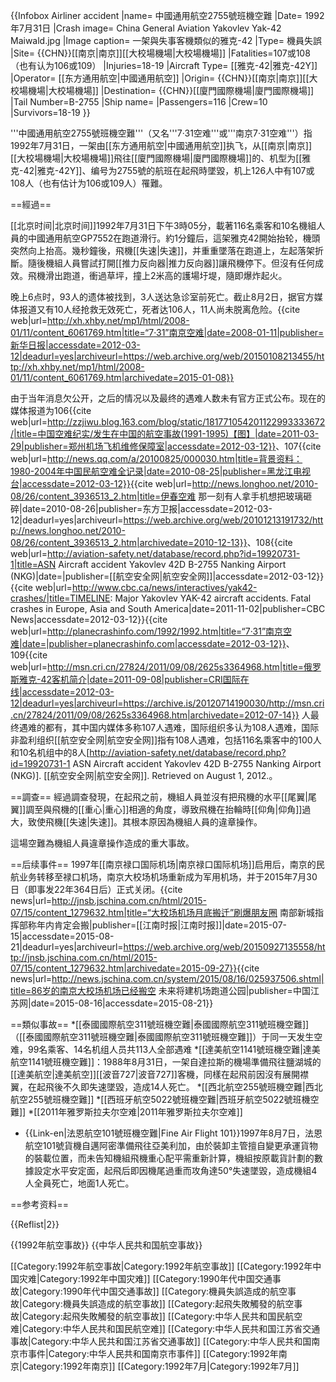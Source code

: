 {{Infobox Airliner accident
|name= 中國通用航空2755號班機空難
|Date= 1992年7月31日
|Crash image= China General Aviation Yakovlev Yak-42 Maiwald.jpg
|Image caption= 一架與失事客機類似的雅克-42
|Type= 機員失誤
|Site= {{CHN}}[[南京|南京]][[大校場機場|大校場機場]]
|Fatalities=107或108（也有认为106或109）
|Injuries=18-19
|Aircraft Type= [[雅克-42|雅克-42Y]]
|Operator= [[东方通用航空|中國通用航空]]
|Origin= {{CHN}}[[南京|南京]][[大校場機場|大校場機場]]
|Destination= {{CHN}}[[廈門國際機場|廈門國際機場]]
|Tail Number=B-2755
|Ship name= 
|Passengers=116
|Crew=10
|Survivors=18-19
}}

'''中國通用航空2755號班機空難'''（又名'''7·31空难'''或'''南京7·31空难'''）指1992年7月31日，一架由[[东方通用航空|中國通用航空]]执飞，从[[南京|南京]][[大校場機場|大校場機場]]飛往[[廈門國際機場|廈門國際機場]]的、机型为[[雅克-42|雅克-42Y]]、编号为2755號的航班在起飛時墜毀，机上126人中有107或108人（也有估计为106或109人）罹難。<ref name="xinhua"/>

==經過==

[[北京时间|北京时间]]1992年7月31日下午3時05分，載著116名乘客和10名機組人員的中國通用航空GP7552在跑道滑行。約1分鐘后，這架雅克42開始抬轮，機頭突然向上抬高。幾秒鐘後，飛機[[失速|失速]]，并重重墜落在跑道上，左起落架折斷。隨後機組人員嘗試打開[[推力反向器|推力反向器]]讓飛機停下。但沒有任何成效。飛機滑出跑道，衝過草坪，撞上2米高的護場圩堤，隨即爆炸起火。

晚上6点时，93人的遗体被找到，3人送达急诊室前死亡。截止8月2日，据官方媒体报道又有10人经抢救无效死亡，死者达106人，11人尚未脱离危险。<ref name="xinhua">{{cite web|url=http://xh.xhby.net/mp1/html/2008-01/11/content_6061769.htm|title=“7·31”南京空难|date=2008-01-11|publisher=新华日报|accessdate=2012-03-12|deadurl=yes|archiveurl=https://web.archive.org/web/20150108213455/http://xh.xhby.net/mp1/html/2008-01/11/content_6061769.htm|archivedate=2015-01-08}}</ref>

由于当年消息欠公开，之后的情况以及最终的遇难人数未有官方正式公布。现在的媒体报道为106<ref name="xinhua" /><ref>{{cite web|url=http://zzjiwu.blog.163.com/blog/static/181771054201122993333672/|title=中国空难纪实/发生在中国的航空事故(1991-1995)【图】|date=2011-03-29|publisher=郑州机场飞机维修保障室|accessdate=2012-03-12}}</ref>、107<ref>{{cite web|url=http://news.qq.com/a/20100825/000030.htm|title=背景资料：1980-2004年中国民航空难全记录|date=2010-08-25|publisher=黑龙江电视台|accessdate=2012-03-12}}</ref><ref>{{cite web|url=http://news.longhoo.net/2010-08/26/content_3936513_2.htm|title=伊春空难 那一刻有人拿手机想把玻璃砸碎|date=2010-08-26|publisher=东方卫报|accessdate=2012-03-12|deadurl=yes|archiveurl=https://web.archive.org/web/20101213191732/http://news.longhoo.net/2010-08/26/content_3936513_2.htm|archivedate=2010-12-13}}</ref>、108<ref>{{cite web|url=http://aviation-safety.net/database/record.php?id=19920731-1|title=ASN Aircraft accident Yakovlev 42D B-2755 Nanking Airport (NKG)|date=|publisher=[[航空安全网|航空安全网]]|accessdate=2012-03-12}}</ref><ref>{{cite web|url=http://www.cbc.ca/news/interactives/yak42-crashes/|title=TIMELINE: Major Yakovlev YAK-42 aircraft accidents. Fatal crashes in Europe, Asia and South America|date=2011-11-02|publisher=CBC News|accessdate=2012-03-12}}</ref><ref>{{cite web|url=http://planecrashinfo.com/1992/1992.htm|title=“7·31”南京空难|date=|publisher=planecrashinfo.com|accessdate=2012-03-12}}</ref>、109<ref>{{cite web|url=http://msn.cri.cn/27824/2011/09/08/2625s3364968.htm|title=俄罗斯雅克-42客机简介|date=2011-09-08|publisher=CRI国际在线|accessdate=2012-03-12|deadurl=yes|archiveurl=https://archive.is/20120714190030/http://msn.cri.cn/27824/2011/09/08/2625s3364968.htm|archivedate=2012-07-14}}</ref> 人最终遇难的都有，其中国内媒体多称107人遇难，国际组织多认为108人遇难，国际非盈利组织[[航空安全网|航空安全网]]指有108人遇难，包括116名乘客中的100人和10名机组中的8人<ref>[http://aviation-safety.net/database/record.php?id=19920731-1 ASN Aircraft accident Yakovlev 42D B-2755 Nanking Airport (NKG)]. [[航空安全网|航空安全网]]. Retrieved on August 1, 2012.</ref>。

==調查==
經過調查發現，在起飛之前，機組人員並沒有把飛機的水平[[尾翼|尾翼]]調至與飛機的[[重心|重心]]相適的角度，導致飛機在抬輪時[[仰角|仰角]]過大，致使飛機[[失速|失速]]。其根本原因為機組人員的違章操作。

這場空難為機組人員違章操作造成的重大事故。

==后续事件==
1997年[[南京禄口国际机场|南京禄口国际机场]]启用后，南京的民航业务转移至禄口机场，南京大校场机场重新成为军用机场，并于2015年7月30日（即事发22年364日后）正式关闭。<ref>{{cite news|url=http://jnsb.jschina.com.cn/html/2015-07/15/content_1279632.htm|title=“大校场机场月底搬迁”刷爆朋友圈 南部新城指挥部称年内肯定会搬|publisher=[[江南时报|江南时报]]|date=2015-07-15|accessdate=2015-08-21|deadurl=yes|archiveurl=https://web.archive.org/web/20150927135558/http://jnsb.jschina.com.cn/html/2015-07/15/content_1279632.htm|archivedate=2015-09-27}}</ref><ref>{{cite news|url=http://news.jschina.com.cn/system/2015/08/16/025937506.shtml|title=86岁的南京大校场机场已经搬空 未来将建机场跑道公园|publisher=中国江苏网|date=2015-08-16|accessdate=2015-08-21}}</ref>

==類似事故==
*[[泰國國際航空311號班機空難|泰國國際航空311號班機空難]]（[[泰國國際航空311號班機空難|泰國國際航空311號班機空難]]）于同一天发生空难，99名乘客、14名机组人员共113人全部遇难
*[[達美航空1141號班機空難|達美航空1141號班機空難]]：1988年8月31日，一架自達拉斯的機場準備飛往鹽湖城的[[達美航空|達美航空]][[波音727|波音727]]客機，同樣在起飛前因沒有展開襟翼，在起飛後不久即失速墜毀，造成14人死亡。
*[[西北航空255號班機空難|西北航空255號班機空難]]
*[[西班牙航空5022號班機空難|西班牙航空5022號班機空難]]
*[[2011年雅罗斯拉夫尔空难|2011年雅罗斯拉夫尔空难]]
* {{Link-en|法恩航空101號班機空難|Fine Air Flight 101}}1997年8月7日，法恩航空101號貨機自邁阿密準備飛往亞美利加，由於裝卸主管擅自變更承運貨物的裝載位置，而未告知機組飛機重心配平需重新計算，機組按原載貨計劃的數據設定水平安定面，起飛后即因機尾過重而攻角達50°失速墜毀，造成機組4人全員死亡，地面1人死亡。

==参考资料==

{{Reflist|2}}

{{1992年航空事故}}
{{中华人民共和国航空事故}}

[[Category:1992年航空事故|Category:1992年航空事故]]
[[Category:1992年中国灾难|Category:1992年中国灾难]]
[[Category:1990年代中国交通事故|Category:1990年代中国交通事故]]
[[Category:機員失誤造成的航空事故|Category:機員失誤造成的航空事故]]
[[Category:起飛失敗觸發的航空事故|Category:起飛失敗觸發的航空事故]]
[[Category:中华人民共和国民航空难|Category:中华人民共和国民航空难]]
[[Category:中华人民共和国江苏省交通事故‎|Category:中华人民共和国江苏省交通事故‎]]
[[Category:中华人民共和国南京市事件|Category:中华人民共和国南京市事件]]
[[Category:1992年南京|Category:1992年南京]]
[[Category:1992年7月|Category:1992年7月]]